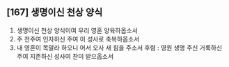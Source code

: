 ## [167] 생명이신 천상 양식

1) 생명이신 천상 양식이여 우리 영혼 양육하옵소서 
2) 주 천주여 인자하신 주여 이 성사로 축복하옵소서
3) 내 영혼이 목말라 하오니 어서 오사 새 힘을 주소서
후렴 : 영원 생명 주신 거룩하신 주여 지존하신 성사여 찬미 받으옵소서
